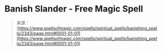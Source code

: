 <!--yml
category: 未分类
date: 2024-06-12 18:35:54
-->

# Banish Slander - Free Magic Spell

> 来源：[https://www.spellsofmagic.com/spells/spiritual_spells/banishing_spells/2343/page.html#0001-01-01](https://www.spellsofmagic.com/spells/spiritual_spells/banishing_spells/2343/page.html#0001-01-01)